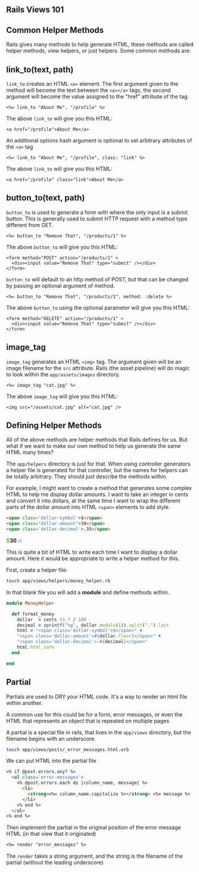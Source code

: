 ## Rails Views 101

Common Helper Methods
-------

Rails gives many methods to help generate HTML, these methods are called
helper methods, view helpers, or just helpers. Some common methods are:

link_to(text, path)
-------------------

`link_to` creates an HTML `<a>` element. The first argument given to the method
will become the text between the `<a></a>` tags, the second argument will become
the value assigned to the "href" attribute of the tag.
```
<%= link_to "About Me", "/profile" %>
```
The above `link_to` will give you this HTML:
```
<a href="/profile">About Me</a>
```

An additional options hash argument is optional to set arbitrary attributes of the `<a>` tag

```
<%= link_to "About Me", "/profile", class: "link" %>
```
The above `link_to` will give you this HTML:
```
<a href="/profile" class="link">About Me</a>
```


button_to(text, path)
---------------------

`button_to` is used to generate a form with where the only input is a submit button.
This is generally used to submit HTTP request with a method type different from GET.

```
<%= button_to "Remove That", "/products/1" %>
```
The above `button_to` will give you this HTML:
```
<form method="POST" action="/products/1" >
  <div><input value="Remove That" type="submit" /></div>
</form>
```

`button_to` will default to an http method of POST, but that can be changed by passing an
optional argument of method.

```
<%= button_to "Remove That", "/products/1", method: :delete %>
```
The above `button_to` using the optional parameter will give you this HTML:
```
<form method="DELETE" action="/products/1" >
  <div><input value="Remove That" type="submit" /></div>
</form>
```


image_tag
---------

`image_tag` generates an HTML `<img>` tag. The argument given will be an image filename for the `src` attribute.
Rails (the asset pipeline) will do magic to look within the `app/assets/images` directory.

```
<%= image_tag "cat.jpg" %>
```
The above `image_tag` will give you this HTML:
```
<img src="/assets/cat.jpg" alt="cat.jpg" />
```

Defining Helper Methods
----------------

All of the above methods are helper methods that Rails defines for us. But what
if we want to make our own method to help us generate the same HTML many times?

The `app/helpers` directory is just for that. When using controller generators
a helper file is generated for that controller, but the names for helpers can be
totally arbitrary. They should just describe the methods within.

For example, I might want to create a method that generates some complex HTML to help me
display dollar amounts. I want to take an integer in cents and convert it into dollars,
at the same time I want to wrap the different parts of the dollar amount into
HTML `<span>` elements to add style.

```html
<span class='dollar-symbol'>$</span>
<span class="dollar-amount">30</span>
<span class='dollar-decimal'>.35</span>
```

<span style='color: #89ab2b; font-weight: bold;'>$</span><span style="font-weight: bold;">30</span><span style='font-size: 70%; color: gray;'>.35</span>

This is quite a bit of HTML to write each time I want to display a dollar amount.
Here it would be appropriate to write a helper method for this.

First, create a helper file:

```bash
touch app/views/helpers/money_helper.rb
```

In that blank file you will add a **module** and define methods within.

```ruby
module MoneyHelper

  def format_money
    dollar  = cents.to_f / 100
    decimal = sprintf("%g", dollar.modulo(1)).split(".").last
    html = "<span class='dollar-symbol'>$</span>" +
    "<span class='dollar-amount'>#{dollar.floor}</span>" +
    "<span class='dollar-decimal'>.#{decimal}</span>"
    html.html_safe
  end

end
```
Partial
---------

Partials are used to DRY your HTML code. It's a way to render an html file within another.

A common use for this could be for a form, error messages, or even the HTML that represents an object that is repeated on multiple pages

A partial is a special file in rails, that lives in the `app/views` directory, but the filename begins with an underscore.

```bash
touch app/views/posts/_error_messages.html.erb
```

We can put HTML into the partial file

```html
<% if @post.errors.any? %>
  <ul class='error-messages'>
    <% @post.errors.each do |column_name, message| %>
      <li>
        <strong><%= column_name.capitalize %></strong> <%= message %>
      </li>
    <% end %>
  </ul>
<% end %>
```

Then implement the partial in the original position of the error message HTML (in that view that it originated)

```html
<%= render "error_messages" %>
```

The `render` takes a string argument, and the string is the filename of the partial (without the leading underscore)
